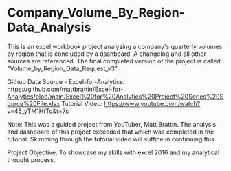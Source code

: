 # Company_Volume_By_Region-Data_Analysis
This is an excel workbook project analyzing a company's quarterly volumes by region that is concluded by a dashboard. A changelog and all other sources are referenced. The final completed version of the project is called "Volume_by_Region_Data_Request_v3".

Github Data Source - Excel-for-Analytics: https://github.com/mattbrattin/Excel-for-Analytics/blob/main/Excel%20for%20Analytics%20Project%20Series%20Source%20File.xlsx
Tutorial Video: https://www.youtube.com/watch?v=45_yTM1HfTc&t=7s

Note: 
This was a guided project from YouTuber, Matt Brattin. The analysis and dashboard of this project exceeded that which was completed in the tutorial.
Skimming through the tutorial video will suffice in confirming this. 

Project Objective: To showcase my skills with excel 2016 and my analytical thought process.
